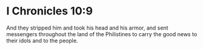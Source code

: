 # I Chronicles 10:9

And they stripped him and took his head and his armor, and sent messengers throughout the land of the Philistines to carry the good news to their idols and to the people.
